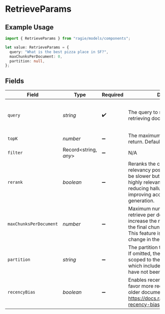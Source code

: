 # RetrieveParams

## Example Usage

```typescript
import { RetrieveParams } from "ragie/models/components";

let value: RetrieveParams = {
  query: "What is the best pizza place in SF?",
  maxChunksPerDocument: 0,
  partition: null,
};
```

## Fields

| Field                                                                                                                                                                                                        | Type                                                                                                                                                                                                         | Required                                                                                                                                                                                                     | Description                                                                                                                                                                                                  | Example                                                                                                                                                                                                      |
| ------------------------------------------------------------------------------------------------------------------------------------------------------------------------------------------------------------ | ------------------------------------------------------------------------------------------------------------------------------------------------------------------------------------------------------------ | ------------------------------------------------------------------------------------------------------------------------------------------------------------------------------------------------------------ | ------------------------------------------------------------------------------------------------------------------------------------------------------------------------------------------------------------ | ------------------------------------------------------------------------------------------------------------------------------------------------------------------------------------------------------------ |
| `query`                                                                                                                                                                                                      | *string*                                                                                                                                                                                                     | :heavy_check_mark:                                                                                                                                                                                           | The query to search with when retrieving document chunks.                                                                                                                                                    | What is the best pizza place in SF?                                                                                                                                                                          |
| `topK`                                                                                                                                                                                                       | *number*                                                                                                                                                                                                     | :heavy_minus_sign:                                                                                                                                                                                           | The maximum number of chunks to return. Defaults to 8.                                                                                                                                                       | 8                                                                                                                                                                                                            |
| `filter`                                                                                                                                                                                                     | Record<string, *any*>                                                                                                                                                                                        | :heavy_minus_sign:                                                                                                                                                                                           | N/A                                                                                                                                                                                                          |                                                                                                                                                                                                              |
| `rerank`                                                                                                                                                                                                     | *boolean*                                                                                                                                                                                                    | :heavy_minus_sign:                                                                                                                                                                                           | Reranks the chunks for semantic relevancy post cosine similarity. Will be slower but returns a subset of highly relevant chunks. Best for reducing hallucinations and improving accuracy for LLM generation. | true                                                                                                                                                                                                         |
| `maxChunksPerDocument`                                                                                                                                                                                       | *number*                                                                                                                                                                                                     | :heavy_minus_sign:                                                                                                                                                                                           | Maximum number of chunks to retrieve per document. Use this to increase the number of documents the final chunks are retrieved from. This feature is in beta and may change in the future.                   | 0                                                                                                                                                                                                            |
| `partition`                                                                                                                                                                                                  | *string*                                                                                                                                                                                                     | :heavy_minus_sign:                                                                                                                                                                                           | The partition to scope a retrieval to. If omitted, the retrieval will be scoped to the default partition, which includes any documents that have not been created in a partition.                            | <nil>                                                                                                                                                                                                        |
| `recencyBias`                                                                                                                                                                                                | *boolean*                                                                                                                                                                                                    | :heavy_minus_sign:                                                                                                                                                                                           | Enables recency bias which will favor more recent documents vs older documents. https://docs.ragie.ai/docs/retrievals-recency-bias                                                                           | false                                                                                                                                                                                                        |